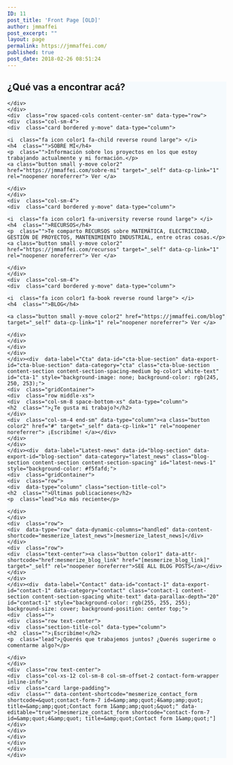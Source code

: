 ```yaml
---
ID: 11
post_title: 'Front Page [OLD]'
author: jmmaffei
post_excerpt: ""
layout: page
permalink: https://jmmaffei.com/
published: true
post_date: 2018-02-26 08:51:24
---
```

<div  data-label="Features" data-id="features-13-card-bordered" data-export-id="features-13-card-bordered" data-category="features" class="features-13 content-section content-section-spacing" id="contenido" style="background-color: #f5fafd;">
    <div  class="gridContainer">
    <div  class="row text-center">
    <div  class="section-title-col" data-type="column">
    <h2  class="">¿Qué vas a encontrar acá?</h2>
    
    
    </div>
    </div>
    <div  class="row spaced-cols content-center-sm" data-type="row">
    <div  class="col-sm-4">
    <div  class="card bordered y-move" data-type="column">
    
    <i  class="fa icon color1 fa-child reverse round large"> </i>
    <h4  class="">SOBRE MÍ</h4>
    <p  class="">Información sobre los proyectos en los que estoy trabajando actualmente y mi formación.</p>
    <a class="button small y-move color2" href="https://jmmaffei.com/sobre-mi" target="_self" data-cp-link="1" rel="noopener noreferrer"> Ver </a>
    
    </div>
    </div>
    <div  class="col-sm-4">
    <div  class="card bordered y-move" data-type="column">
    
    <i  class="fa icon color1 fa-university reverse round large"> </i>
    <h4  class="">RECURSOS</h4>
    <p  class="">Te comparto RECURSOS sobre MATEMÁTICA, ELECTRICIDAD, GESTIÓN DE PROYECTOS, MANTENIMIENTO INDUSTRIAL, entre otras cosas.</p>
    <a class="button small y-move color2" href="https://jmmaffei.com/recursos" target="_self" data-cp-link="1" rel="noopener noreferrer"> Ver </a>
    
    </div>
    </div>
    <div  class="col-sm-4">
    <div  class="card bordered y-move" data-type="column">
    
    <i  class="fa icon color1 fa-book reverse round large"> </i>
    <h4  class="">BLOG</h4>
    
    <a class="button small y-move color2" href="https://jmmaffei.com/blog" target="_self" data-cp-link="1" rel="noopener noreferrer"> Ver </a>
    
    </div>
    </div>
    </div>
    </div>
    </div><div  data-label="Cta" data-id="cta-blue-section" data-export-id="cta-blue-section" data-category="cta" class="cta-blue-section content-section content-section-spacing-medium bg-color1 white-text" id="cta-1" style="background-image: none; background-color: rgb(245, 250, 253);">
    <div  class="gridContainer">
    <div  class="row middle-xs">
    <div  class="col-sm-8 space-bottom-xs" data-type="column">
    <h2  class="">¿Te gusta mi trabajo?</h2>
    </div>
    <div  class="col-sm-4 end-sm" data-type="column"><a class="button color2" href="#" target="_self" data-cp-link="1" rel="noopener noreferrer"> ¡Escribíme! </a></div>
    </div>
    </div>
    </div><div  data-label="Latest-news" data-id="blog-section" data-export-id="blog-section" data-category="latest_news" class="blog-section content-section content-section-spacing" id="latest-news-1" style="background-color: #f5fafd;">
    <div  class="gridContainer">
    <div  class="row">
    <div  data-type="column" class="section-title-col">
    <h2  class="">Últimas publicaciones</h2>
    <p  class="lead">Lo más reciente</p>
    
    </div>
    </div>
    <div  class="row">
    <div  data-type="row" data-dynamic-columns="handled" data-content-shortcode="mesmerize_latest_news">[mesmerize_latest_news]</div>
    </div>
    <div  class="row">
    <div  class="text-center"><a class="button color1" data-attr-shortcode="href:mesmerize_blog_link" href="[mesmerize_blog_link]" target="_self" rel="noopener noreferrer">SEE ALL BLOG POSTS</a></div>
    </div>
    </div>
    </div><div  data-label="Contact" data-id="contact-1" data-export-id="contact-1" data-category="contact" class="contact-1 content-section content-section-spacing white-text" data-parallax-depth="20" id="contact-1" style="background-color: rgb(255, 255, 255); background-size: cover; background-position: center top;">
    <div  class="">
    <div  class="row text-center">
    <div  class="section-title-col" data-type="column">
    <h2  class="">¡Escribíme!</h2>
    <p  class="lead">¿Querés que trabajemos juntos? ¿Querés sugerirme o comentarme algo?</p>
    
    </div>
    </div>
    <div  class="row text-center">
    <div  class="col-xs-12 col-sm-8 col-sm-offset-2 contact-form-wrapper inline-info">
    <div  class="card large-padding">
    <div  class="" data-content-shortcode="mesmerize_contact_form shortcode=&quot;contact-form-7 id=&amp;amp;quot;4&amp;amp;quot; title=&amp;amp;quot;Contact form 1&amp;amp;quot;&quot;" data-editable="true">[mesmerize_contact_form shortcode="contact-form-7 id=&amp;quot;4&amp;quot; title=&amp;quot;Contact form 1&amp;quot;"]</div>
    </div>
    </div>
    </div>
    </div>
    </div>